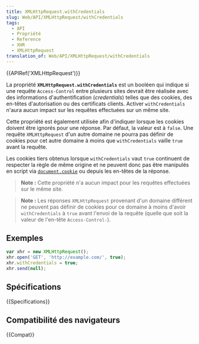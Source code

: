 ```yaml
---
title: XMLHttpRequest.withCredentials
slug: Web/API/XMLHttpRequest/withCredentials
tags:
  - API
  - Propriété
  - Reference
  - XHR
  - XMLHttpRequest
translation_of: Web/API/XMLHttpRequest/withCredentials
---
```

{{APIRef('XMLHttpRequest')}}

La propriété **`XMLHttpRequest.withCredentials`** est un booléen qui indique si une requête `Access-Control` entre plusieurs sites devrait être réalisée avec des informations d'authentification (_credentials_) telles que des cookies, des en-têtes d'autorisation ou des certificats clients. Activer `withCredentials` n'aura aucun impact sur les requêtes effectuées sur un même site.

Cette propriété est également utilisée afin d'indiquer lorsque les cookies doivent être ignorés pour une réponse. Par défaut, la valeur est à `false`. Une requête `XMLHttpRequest` d'un autre domaine ne pourra pas définir de cookies pour cet autre domaine à moins que `withCredentials` vaille `true` avant la requête.

Les cookies tiers obtenus lorsque `withCredentials` vaut `true` continuent de respecter la règle de même origine et ne peuvent donc pas être manipulés en script via [`document.cookie`](/fr/docs/Web/API/Document/cookie) ou depuis les en-têtes de la réponse.

> **Note :** Cette propriété n'a aucun impact pour les requêtes effectuées sur le même site.

> **Note :** Les réponses `XMLHttpRequest` provenant d'un domaine différent ne peuvent pas définir de cookies pour ce domaine à moins d'avoir `withCredentials` à `true` avant l'envoi de la requête (quelle que soit la valeur de l'en-tête `Access-Control-`).

## Exemples

```js
var xhr = new XMLHttpRequest();
xhr.open('GET', 'http://example.com/', true);
xhr.withCredentials = true;
xhr.send(null);
```

## Spécifications

{{Specifications}}

## Compatibilité des navigateurs

{{Compat}}
